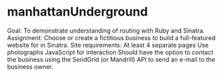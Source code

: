 # manhattanUnderground
Goal:  To demonstrate understanding of routing with Ruby and Sinatra.  Assignment:  Choose or create a fictitious business to build a full-featured website for in Sinatra.  Site requirements:  At least 4 separate pages Use photographs JavaScript for interaction Should have the option to contact the business using the SendGrid (or Mandrill) API to send an e-mail to the business owner.
